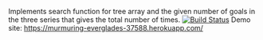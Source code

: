 Implements search function for tree array and the given number of goals in the three series that gives the total number of times.
[![Build Status](https://travis-ci.org/dilaradogan/myDemoApp.svg?branch=master)](https://travis-ci.org/dilaradogan/myDemoApp)
Demo site: https://murmuring-everglades-37588.herokuapp.com/

